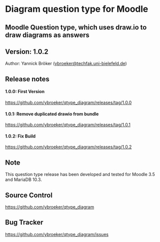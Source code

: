 # Diagram question type for Moodle

Moodle Question type, which uses draw.io to draw diagrams as answers
------------------------------------------

Version: 1.0.2
------------------------------------------

Author: Yannick Bröker (ybroeker@techfak.uni-bielefeld.de)

Release notes
-------------



#### 1.0.0: First Version

https://github.com/ybroeker/qtype_diagram/releases/tag/1.0.0


#### 1.0.1: Remove duplicated drawio from bundle

https://github.com/ybroeker/qtype_diagram/releases/tag/1.0.1

#### 1.0.2: Fix Build

https://github.com/ybroeker/qtype_diagram/releases/tag/1.0.2

## Note

This question type release has been developed and tested for Moodle 3.5 and MariaDB 10.3. 


## Source Control

https://github.com/ybroeker/qtype_diagram

## Bug Tracker

https://github.com/ybroeker/qtype_diagram/issues